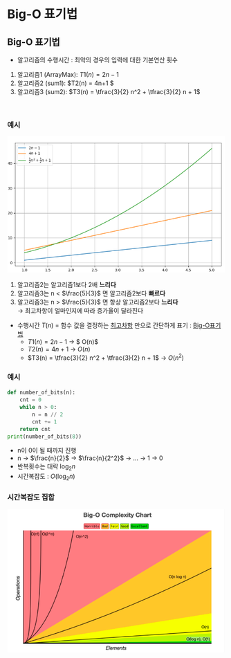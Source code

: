 # Big-O 표기법

## Big-O 표기법
- 알고리즘의 수행시간 : 최악의 경우의 입력에 대한 기본연산 횟수  

1. 알고리즘1 (ArrayMax): $T1(n) = 2n -1$
2. 알고리즘2 (sum1): $T2(n) = 4n+1 $
3. 알고리즘3 (sum2): $T3(n) = \tfrac{3}{2} n^2 + \tfrac{3}{2} n + 1$

<br>

### 예시

![알고리즘 비교 시각화](../images/알고리즘비교.png "알고리즘 비교")

1. 알고리즘2는 알고리즘1보다 2배 **느리다**
2. 알고리즘3는 n < $\frac{5}{3}$ 면 알고리즘2보다 **빠르다**
3. 알고리즘3는 n > $\frac{5}{3}$ 면 항상 알고리즘2보다 **느리다**  
&rightarrow; 최고차항이 얼마인지에 따라 증가율이 달라진다

 * 수행시간 $T(n)$ = 함수 값을 결정하는 <u>최고차항</u> 만으로 간단하게 표기 : <u>Big-O표기법</u>
    * $T1(n) = 2n -1$ &rightarrow; $ O(n)$
    * $T2(n) = 4n + 1$ &rightarrow; $O(n)$
    * $T3(n) = \tfrac{3}{2} n^2 + \tfrac{3}{2} n + 1$ &rightarrow;  $O(n^2)$


### 예시
```python
def number_of_bits(n):
    cnt = 0
    while n > 0:
        n = n // 2
        cnt += 1
    return cnt
print(number_of_bits(8))
``` 
- n이 0이 될 때까지 진행
- n &rightarrow; $\frac{n}{2}$ &rightarrow; $\frac{n}{2^2}$ &rightarrow; ... &rightarrow; 1 &rightarrow; 0
- 반복횟수는 대략 $\log_2 n$
- 시간복잡도 : $O(\log_2 n)$


### 시간복잡도 집합
![알고리즘 비교 시각화](../images/시간복잡도집합.png "시간복잡도 비교")